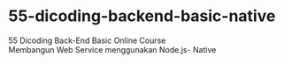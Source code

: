 # 55-dicoding-backend-basic-native
55 Dicoding Back-End Basic Online Course\
Membangun Web Service menggunakan Node.js- Native